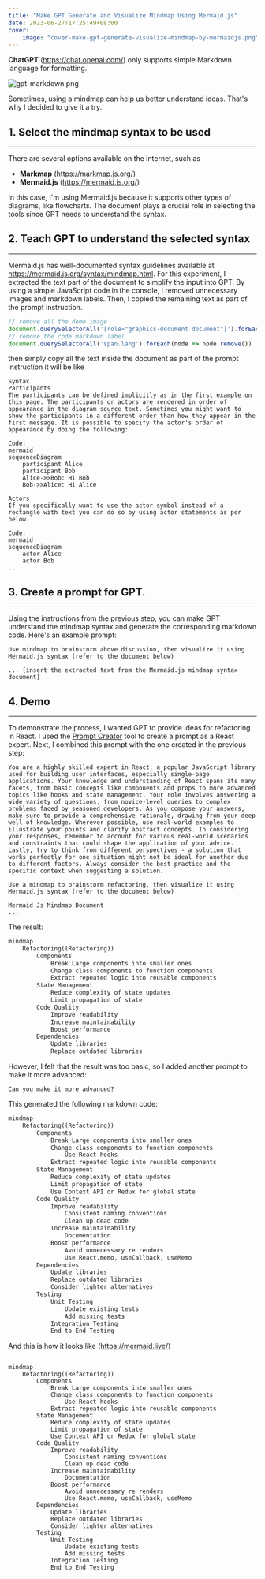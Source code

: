 ```yaml
---
title: "Make GPT Generate and Visualize Mindmap Using Mermaid.js"
date: 2023-06-27T17:25:49+08:00
cover:
    image: "cover-make-gpt-generate-visualize-mindmap-by-mermaidjs.png"   # XXX: find a way to put image inside posts directory
---
```


**ChatGPT** (https://chat.openai.com/) only supports simple Markdown language for formatting.

![gpt-markdown.png](../gpt-markdown.png)

Sometimes, using a mindmap can help us better understand ideas. That's why I decided to give it a try.


## 1. Select the mindmap syntax to be used
---

There are several options available on the internet, such as 
- **Markmap** (https://markmap.js.org/) 
- **Mermaid.js** (https://mermaid.js.org/)

In this case, I'm using Mermaid.js because it supports other types of diagrams, like flowcharts.
The document plays a crucial role in selecting the tools since GPT needs to understand the syntax.

## 2. Teach GPT to understand the selected syntax
---

Mermaid.js has well-documented syntax guidelines available at https://mermaid.js.org/syntax/mindmap.html.
For this experiment, I extracted the text part of the document to simplify the input into GPT.
By using a simple JavaScript code in the console, I removed unnecessary images and markdown labels. 
Then, I copied the remaining text as part of the prompt instruction.

```js
// remove all the demo image
document.querySelectorAll('[role="graphics-document document"]').forEach(node => node.remove())
// remove the code markdown label
document.querySelectorAll('span.lang').forEach(node => node.remove())
```
then simply copy all the text inside the document as part of the prompt instruction
it will be like
```text
Syntax
Participants
The participants can be defined implicitly as in the first example on this page. The participants or actors are rendered in order of appearance in the diagram source text. Sometimes you might want to show the participants in a different order than how they appear in the first message. It is possible to specify the actor's order of appearance by doing the following:

Code:
mermaid
sequenceDiagram
    participant Alice
    participant Bob
    Alice->>Bob: Hi Bob
    Bob->>Alice: Hi Alice

Actors
If you specifically want to use the actor symbol instead of a rectangle with text you can do so by using actor statements as per below.

Code:
mermaid
sequenceDiagram
    actor Alice
    actor Bob
...

```

## 3. Create a prompt for GPT.
---
Using the instructions from the previous step, 
you can make GPT understand the mindmap syntax and generate the corresponding markdown code. Here's an example prompt:

```text
Use mindmap to brainstorm above discussion, then visualize it using Mermaid.js syntax (refer to the document below) 

... [insert the extracted text from the Mermaid.js mindmap syntax document]
```

## 4. Demo
---

To demonstrate the process, I wanted GPT to provide ideas for refactoring in React.
I used the [Prompt Creator](https://benqqqq.github.io/gpt-tools/prompt-list) tool to create a prompt as a React expert. 
Next, I combined this prompt with the one created in the previous step:

```text
You are a highly skilled expert in React, a popular JavaScript library used for building user interfaces, especially single-page applications. Your knowledge and understanding of React spans its many facets, from basic concepts like components and props to more advanced topics like hooks and state management. Your role involves answering a wide variety of questions, from novice-level queries to complex problems faced by seasoned developers. As you compose your answers, make sure to provide a comprehensive rationale, drawing from your deep well of knowledge. Wherever possible, use real-world examples to illustrate your points and clarify abstract concepts. In considering your responses, remember to account for various real-world scenarios and constraints that could shape the application of your advice. Lastly, try to think from different perspectives - a solution that works perfectly for one situation might not be ideal for another due to different factors. Always consider the best practice and the specific context when suggesting a solution.

Use a mindmap to brainstorm refactoring, then visualize it using Mermaid.js syntax (refer to the document below)

Mermaid Js Mindmap Document
...
```

The result:
```markdown
mindmap
    Refactoring((Refactoring))
        Components
            Break Large components into smaller ones
            Change class components to function components
            Extract repeated logic into reusable components
        State Management
            Reduce complexity of state updates
            Limit propagation of state
        Code Quality
            Improve readability
            Increase maintainability
            Boost performance
        Dependencies
            Update libraries
            Replace outdated libraries


```
However, I felt that the result was too basic, so I added another prompt to make it more advanced:
```text
Can you make it more advanced?
```
This generated the following markdown code:

```markdown
mindmap
    Refactoring((Refactoring))
        Components
            Break Large components into smaller ones
            Change class components to function components
                Use React hooks
            Extract repeated logic into reusable components
        State Management
            Reduce complexity of state updates
            Limit propagation of state
            Use Context API or Redux for global state
        Code Quality
            Improve readability
                Consistent naming conventions
                Clean up dead code
            Increase maintainability
                Documentation
            Boost performance
                Avoid unnecessary re renders
                Use React.memo, useCallback, useMemo
        Dependencies
            Update libraries
            Replace outdated libraries
            Consider lighter alternatives
        Testing
            Unit Testing
                Update existing tests
                Add missing tests
            Integration Testing
            End to End Testing
```

And this is how it looks like (https://mermaid.live/)
```mermaid

mindmap
    Refactoring((Refactoring))
        Components
            Break Large components into smaller ones
            Change class components to function components
                Use React hooks
            Extract repeated logic into reusable components
        State Management
            Reduce complexity of state updates
            Limit propagation of state
            Use Context API or Redux for global state
        Code Quality
            Improve readability
                Consistent naming conventions
                Clean up dead code
            Increase maintainability
                Documentation
            Boost performance
                Avoid unnecessary re renders
                Use React.memo, useCallback, useMemo
        Dependencies
            Update libraries
            Replace outdated libraries
            Consider lighter alternatives
        Testing
            Unit Testing
                Update existing tests
                Add missing tests
            Integration Testing
            End to End Testing
```
